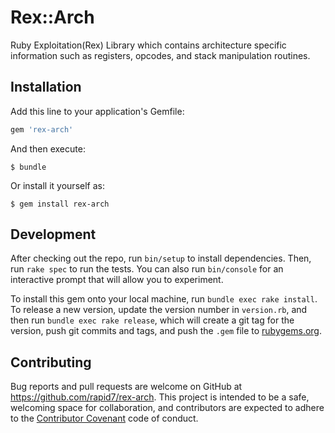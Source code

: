 # Rex::Arch

Ruby Exploitation(Rex) Library which contains architecture specific information such as registers, opcodes, and stack manipulation routines.

## Installation

Add this line to your application's Gemfile:

```ruby
gem 'rex-arch'
```

And then execute:

    $ bundle

Or install it yourself as:

    $ gem install rex-arch

## Development

After checking out the repo, run `bin/setup` to install dependencies. Then, run `rake spec` to run the tests. You can also run `bin/console` for an interactive prompt that will allow you to experiment.

To install this gem onto your local machine, run `bundle exec rake install`. To release a new version, update the version number in `version.rb`, and then run `bundle exec rake release`, which will create a git tag for the version, push git commits and tags, and push the `.gem` file to [rubygems.org](https://rubygems.org).

## Contributing

Bug reports and pull requests are welcome on GitHub at https://github.com/rapid7/rex-arch. This project is intended to be a safe, welcoming space for collaboration, and contributors are expected to adhere to the [Contributor Covenant](http://contributor-covenant.org) code of conduct.

